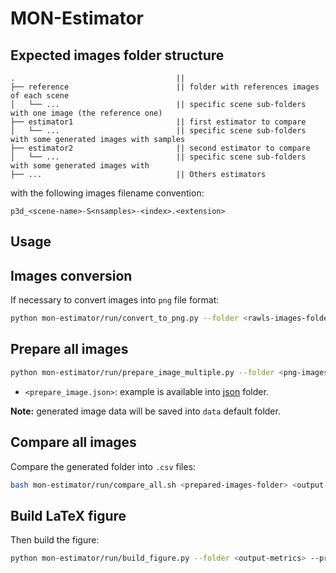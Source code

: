 # MON-Estimator

## Expected images folder structure

```console
.                                    || 
├── reference                        || folder with references images of each scene
│   └── ...                          || specific scene sub-folders with one image (the reference one)
├── estimator1                       || first estimator to compare
│   └── ...                          || specific scene sub-folders with some generated images with samples
├── estimator2                       || second estimator to compare
│   └── ...                          || specific scene sub-folders with some generated images with 
├── ...                              || Others estimators
```

with the following images filename convention:

```
p3d_<scene-name>-S<nsamples>-<index>.<extension>
```
## Usage

## Images conversion

If necessary to convert images into `png` file format:
```bash
python mon-estimator/run/convert_to_png.py --folder <rawls-images-folder> --output <png-images-folder>
```

## Prepare all images

```bash
python mon-estimator/run/prepare_image_multiple.py --folder <png-images-folder> --json <figure_build.json> --method <crop | border> --output <prepared-images-folder>/<method>
```

- `<prepare_image.json>`: example is available into [json](json/figure_build.json) folder.

**Note:** generated image data will be saved into `data` default folder.

## Compare all images

Compare the generated folder into `.csv` files:
```bash
bash mon-estimator/run/compare_all.sh <prepared-images-folder> <output-metrics> <reference-estimator>
```

## Build LaTeX figure

Then build the figure:

```bash
python mon-estimator/run/build_figure.py --folder <output-metrics> --prefix <prefix> --json <figure_build.json> --output <generated-figure.tex>
```